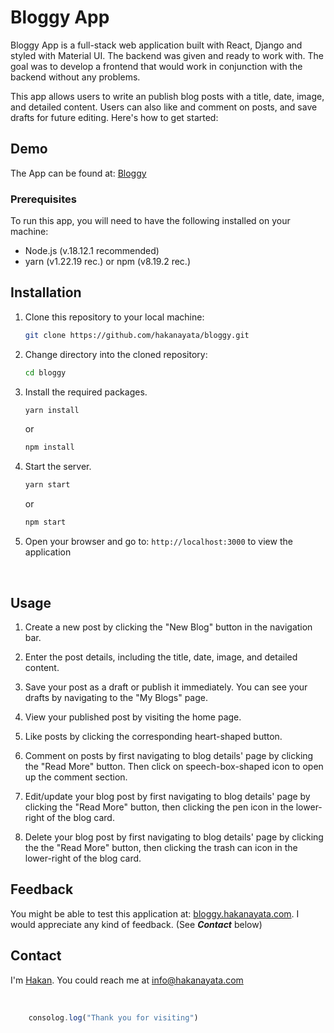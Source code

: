 # Bloggy App
Bloggy App is a full-stack web application built with React, Django and styled with Material UI. The backend was given and ready to work with. The goal was to develop a frontend that would work in conjunction with the backend without any problems.

This app allows users to write an publish blog posts with a title, date, image, and detailed content. Users can also like and comment on posts, and save drafts for future editing. Here's how to get started:

## Demo
The App can be found at: [Bloggy](https://bloggy.hakanayata.com)

### Prerequisites
To run this app, you will need to have the following installed on your machine:

- Node.js (v.18.12.1 recommended)
- yarn (v1.22.19 rec.) or npm (v8.19.2 rec.)

## Installation

1. Clone this repository to your local machine:
   
   ```bash
   git clone https://github.com/hakanayata/bloggy.git
   ```

2. Change directory into the cloned repository:
    ```bash
    cd bloggy
    ```

3. Install the required packages.
    
    ```bash
    yarn install
    ```
    or
    ```bash
    npm install
    ```

4. Start the server.
   
    ```bash
    yarn start
    ```
    or
    ```bash
    npm start
    ```

5. Open your browser and go to: `http://localhost:3000` to view the application


<br>

## Usage

1. Create a new post by clicking the "New Blog" button in the navigation bar.

2. Enter the post details, including the title, date, image, and detailed content.

3. Save your post as a draft or publish it immediately. You can see your drafts by navigating to the "My Blogs" page.

4. View your published post by visiting the home page. 

5. Like posts by clicking the corresponding heart-shaped button.

6. Comment on posts by first navigating to blog details' page by clicking the "Read More" button. Then click on speech-box-shaped icon to open up the comment section.

7. Edit/update your blog post by first navigating to blog details' page by clicking the "Read More" button, then clicking the pen icon in the lower-right of the blog card.

8. Delete your blog post by first navigating to blog details' page by clicking the the "Read More" button, then clicking the trash can icon in the lower-right of the blog card.

## Feedback
You might be able to test this application at: [bloggy.hakanayata.com](https://bloggy.hakanayata.com).
I would appreciate any kind of feedback. (See ***Contact*** below)


## Contact
I'm [Hakan](https://hakanayata.com). You could reach me at info@hakanayata.com

<br>

```javascript
    consolog.log("Thank you for visiting")
```